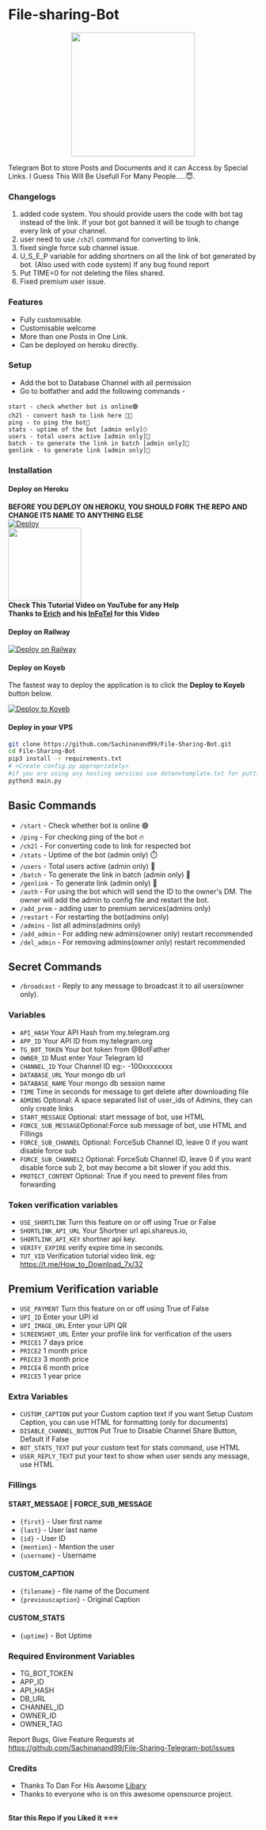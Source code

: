 # File-sharing-Bot

<p align="center">
  <a href="https://www.python.org">
    <img src="http://ForTheBadge.com/images/badges/made-with-python.svg" width ="250">
  </a>
</p>


Telegram Bot to store Posts and Documents and it can Access by Special Links.
I Guess This Will Be Usefull For Many People.....😇. 

### Changelogs
1. added code system. You should provide users the code with bot tag instead of the link. If your bot got banned it will be tough to change every link of your channel.
2. user need to use `/ch2l` command for converting to link.
3. fixed single force sub channel issue.
4. U_S_E_P variable for adding shortners on all the link of bot generated by bot. (Also used with code system)
If any bug found report
5. Put TIME=0 for not deleting the files shared.
6. Fixed premium user issue.

### Features
- Fully customisable.
- Customisable welcome
- More than one Posts in One Link.
- Can be deployed on heroku directly.

### Setup
- Add the bot to Database Channel with all permission
- Go to botfather and add the following commands - 
````
start - check whether bot is online🟢
ch2l - convert hash to link here 🧑‍💻
ping - to ping the bot🙂
stats - uptime of the bot [admin only]⏱
users - total users active [admin only]👥
batch - to generate the link in batch [admin only]🔗
genlink - to generate link [admin only]🔀
````

### Installation
#### Deploy on Heroku
**BEFORE YOU DEPLOY ON HEROKU, YOU SHOULD FORK THE REPO AND CHANGE ITS NAME TO ANYTHING ELSE**<br>
[![Deploy](https://www.herokucdn.com/deploy/button.svg)](https://heroku.com/deploy)</br>
<a href="https://youtu.be/LCrkRTMkmzE">
  <img src="https://img.shields.io/badge/How%20to-Deploy-red?logo=youtube" width="147">
</a><br>
**Check This Tutorial Video on YouTube for any Help**<br>
**Thanks to [Erich](https://t.me/ErichDaniken) and his [InFoTel](https://t.me/InFoTel_Group) for this Video**

#### Deploy on Railway
[![Deploy on Railway](https://railway.app/button.svg)](https://railway.app/new/template/1jKLr4)

#### Deploy on Koyeb

The fastest way to deploy the application is to click the **Deploy to Koyeb** button below.


[![Deploy to Koyeb](https://www.koyeb.com/static/images/deploy/button.svg)](https://app.koyeb.com/deploy?type=git&repository=github.com/Sachinanand99/File-Sharing-Telegram-bot&branch=main&name=FileStoreBot)


#### Deploy in your VPS
````bash
git clone https://github.com/Sachinanand99/File-Sharing-Bot.git
cd File-Sharing-Bot
pip3 install -r requirements.txt
# <Create config.py appropriately>
#if you are using any hosting services use dotenvtemplate.txt for putting environment variables
python3 main.py
````

## Basic Commands
- `/start` - Check whether bot is online 🟢
- `/ping` - For checking ping of the bot 🔥
- `/ch2l` - For converting code to link for respected bot
- `/stats` - Uptime of the bot (admin only) ⏱️
- `/users` - Total users active (admin only) 👥
- `/batch` - To generate the link in batch (admin only) 🔗
- `/genlink` - To generate link (admin only) 🔀
- `/auth` - For using the bot which will send the ID to the owner's DM. The owner will add the admin to config file and restart the bot.
- `/add_prem` - adding user to premium services(admins only)
- `/restart` - For restarting the bot(admins only)
- `/admins` - list all admins(admins only)
- `/add_admin` - For adding new admins(owner only) restart recommended
- `/del_admin` - For removing admins(owner only) restart recommended

## Secret Commands
- `/broadcast` - Reply to any message to broadcast it to all users(owner only).

### Variables

* `API_HASH` Your API Hash from my.telegram.org
* `APP_ID` Your API ID from my.telegram.org
* `TG_BOT_TOKEN` Your bot token from @BotFather
* `OWNER_ID` Must enter Your Telegram Id
* `CHANNEL_ID` Your Channel ID eg:- -100xxxxxxxx
* `DATABASE_URL` Your mongo db url
* `DATABASE_NAME` Your mongo db session name
* `TIME` Time in seconds for message to get delete after downloading file
* `ADMINS` Optional: A space separated list of user_ids of Admins, they can only create links
* `START_MESSAGE` Optional: start message of bot, use HTML
* `FORCE_SUB_MESSAGE`Optional:Force sub message of bot, use HTML and Fillings
* `FORCE_SUB_CHANNEL` Optional: ForceSub Channel ID, leave 0 if you want disable force sub
* `FORCE_SUB_CHANNEL2` Optional: ForceSub Channel ID, leave 0 if you want disable force sub 2, bot may become a bit slower if you add this.
* `PROTECT_CONTENT` Optional: True if you need to prevent files from forwarding


### Token verification variables

* `USE_SHORTLINK` Turn this feature on or off using True or False
* `SHORTLINK_API_URL` Your Shortner url  api.shareus.io, 
* `SHORTLINK_API_KEY` shortner api key.
* `VERIFY_EXPIRE` verify expire time in seconds.
* `TUT_VID` Verification tutorial video link. eg: https://t.me/How_to_Download_7x/32


## Premium Verification variable
* `USE_PAYMENT` Turn this feature on or off using True of False
* `UPI_ID` Enter your UPI id
* `UPI_IMAGE_URL` Enter your UPI QR
* `SCREENSHOT_URL` Enter your profile link for verification of the users
* `PRICE1` 7 days price
* `PRICE2` 1 month price
* `PRICE3` 3 month price
* `PRICE4` 6 month price
* `PRICE5` 1 year price

### Extra Variables

* `CUSTOM_CAPTION` put your Custom caption text if you want Setup Custom Caption, you can use HTML for formatting (only for documents)
* `DISABLE_CHANNEL_BUTTON` Put True to Disable Channel Share Button, Default if False
* `BOT_STATS_TEXT` put your custom text for stats command, use HTML
* `USER_REPLY_TEXT` put your text to show when user sends any message, use HTML


### Fillings
#### START_MESSAGE | FORCE_SUB_MESSAGE

* `{first}` - User first name
* `{last}` - User last name
* `{id}` - User ID
* `{mention}` - Mention the user
* `{username}` - Username

#### CUSTOM_CAPTION

* `{filename}` - file name of the Document
* `{previouscaption}` - Original Caption

#### CUSTOM_STATS

* `{uptime}` - Bot Uptime

### Required Environment Variables
* TG_BOT_TOKEN
* APP_ID
* API_HASH
* DB_URL
* CHANNEL_ID
* OWNER_ID
* OWNER_TAG

Report Bugs, Give Feature Requests at https://github.com/Sachinanand99/File-Sharing-Telegram-bot/issues 

### Credits

- Thanks To Dan For His Awsome [Libary](https://github.com/pyrogram/pyrogram)
- Thanks to everyone who is on this awesome opensource project.

##

   **Star this Repo if you Liked it ⭐⭐⭐**

